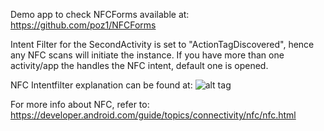 Demo app to check NFCForms available at: 
	https://github.com/poz1/NFCForms

Intent Filter for the SecondActivity is set to "ActionTagDiscovered", hence any NFC scans will initiate the instance. If you have more than one activity/app the handles the NFC intent, default one is opened.

NFC Intentfilter explanation can be found at:
	![alt tag](https://developer.android.com/images/nfc_tag_dispatch.png)

For more info about NFC, refer to:
	https://developer.android.com/guide/topics/connectivity/nfc/nfc.html
	
